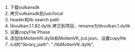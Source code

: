 1. 下载vulkansdk
2. 拷贝vulkansdk到/usr/local
3. header和lib search path
4. libvulkan.1.1.82.dylib 拷贝到项目，rename为libvulkan.1.dylib
5. 设置copyFile Phase
6. 添加libMoltenVK.dylib和MoltenVK_icd.json，设置copyfile
7. icd的"library_path": "./libMoltenVK.dylib",